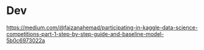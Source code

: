 # Dev
https://medium.com/@faizanahemad/participating-in-kaggle-data-science-competitions-part-1-step-by-step-guide-and-baseline-model-5b0c6973022a
